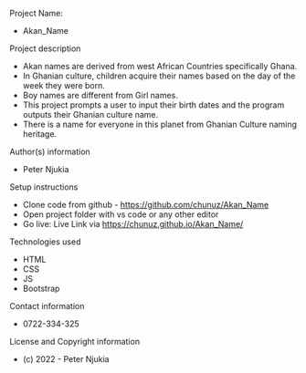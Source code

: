 

Project Name:

- Akan_Name

Project description

- Akan names are derived from west African Countries specifically Ghana. 
- In Ghanian culture, children acquire their names based on the day of the week they were born.
- Boy names are different from Girl names.
- This project prompts a user to input their birth dates and the program outputs their Ghanian culture name.
- There is a name for everyone in this planet from Ghanian Culture naming heritage.

Author(s) information

- Peter Njukia

Setup instructions
- Clone code from github - https://github.com/chunuz/Akan_Name
- Open project folder with vs code or any other editor
- Go live: Live Link via https://chunuz.github.io/Akan_Name/

Technologies used

- HTML
- CSS
- JS
- Bootstrap

Contact information
- 0722-334-325

License and Copyright information
- (c) 2022 - Peter Njukia
